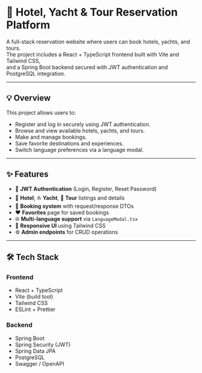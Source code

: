 # 🏨 Hotel, Yacht & Tour Reservation Platform

A full-stack reservation website where users can book hotels, yachts, and tours.  
The project includes a React + TypeScript frontend built with Vite and Tailwind CSS,  
and a Spring Boot backend secured with JWT authentication and PostgreSQL integration.

---


## 💡 Overview

This project allows users to:
- Register and log in securely using JWT authentication.
- Browse and view available hotels, yachts, and tours.
- Make and manage bookings.
- Save favorite destinations and experiences.
- Switch language preferences via a language modal.

---

## ✨ Features

- 🔐 **JWT Authentication** (Login, Register, Reset Password)
- 🏨 **Hotel**, ⛵ **Yacht**, 🚌 **Tour** listings and details
- 🧾 **Booking system** with request/response DTOs
- ❤️ **Favorites** page for saved bookings
- 🌐 **Multi-language support** via `LanguageModal.tsx`
- 📱 **Responsive UI** using Tailwind CSS
- ⚙️ **Admin endpoints** for CRUD operations

---

## 🛠️ Tech Stack

### Frontend
- React + TypeScript
- Vite (build tool)
- Tailwind CSS
- ESLint + Prettier

### Backend
- Spring Boot
- Spring Security (JWT)
- Spring Data JPA
- PostgreSQL
- Swagger / OpenAPI


 
